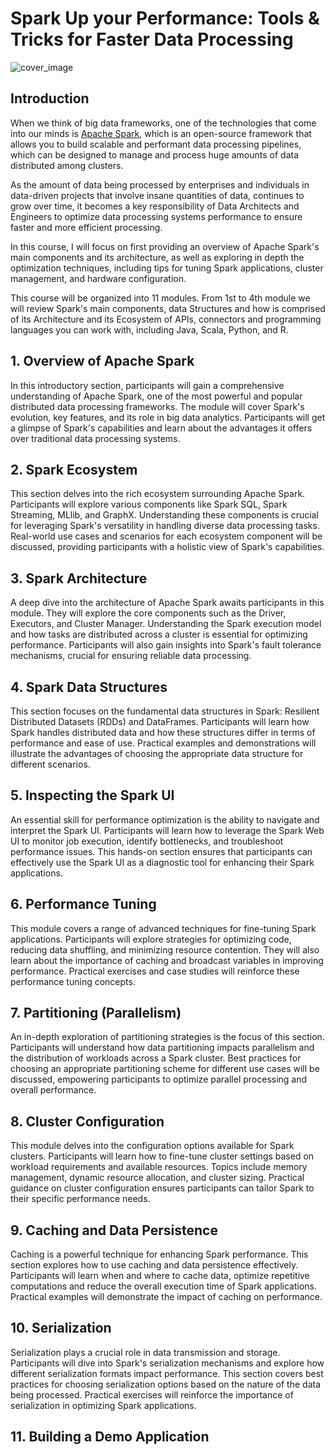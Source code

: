# Spark Up your Performance: Tools & Tricks for Faster Data Processing

  ![cover_image](img/Apache_Spark_logo.svg)

## Introduction

When we think of big data frameworks, one of the technologies that come into our minds is [Apache Spark](https://spark.apache.org/), which is an open-source framework that allows you to build scalable and performant data processing pipelines, which can be designed to manage and process huge amounts of data distributed among clusters. 

As the amount of data being processed by enterprises and individuals in data-driven projects that involve insane quantities of data, continues to grow over time, it becomes a key responsibility of Data Architects and Engineers to optimize data processing systems performance to ensure faster and more efficient processing.

In this course, I will focus on first providing an overview of Apache Spark's main components and its architecture, as well as exploring in depth the optimization techniques, including tips for tuning Spark applications, cluster management, and hardware configuration.

This course will be organized into 11 modules. From 1st to 4th module we will review Spark's main components, data Structures and how is comprised of its Architecture and its Ecosystem of APIs, connectors and programming languages you can work with, including Java, Scala, Python, and R.

## 1. Overview of Apache Spark

In this introductory section, participants will gain a comprehensive understanding of Apache Spark, one of the most powerful and popular distributed data processing frameworks. The module will cover Spark's evolution, key features, and its role in big data analytics. Participants will get a glimpse of Spark's capabilities and learn about the advantages it offers over traditional data processing systems.

## 2. Spark Ecosystem

This section delves into the rich ecosystem surrounding Apache Spark. Participants will explore various components like Spark SQL, Spark Streaming, MLlib, and GraphX. Understanding these components is crucial for leveraging Spark's versatility in handling diverse data processing tasks. Real-world use cases and scenarios for each ecosystem component will be discussed, providing participants with a holistic view of Spark's capabilities.

## 3. Spark Architecture

A deep dive into the architecture of Apache Spark awaits participants in this module. They will explore the core components such as the Driver, Executors, and Cluster Manager. Understanding the Spark execution model and how tasks are distributed across a cluster is essential for optimizing performance. Participants will also gain insights into Spark's fault tolerance mechanisms, crucial for ensuring reliable data processing.

## 4. Spark Data Structures

This section focuses on the fundamental data structures in Spark: Resilient Distributed Datasets (RDDs) and DataFrames. Participants will learn how Spark handles distributed data and how these structures differ in terms of performance and ease of use. Practical examples and demonstrations will illustrate the advantages of choosing the appropriate data structure for different scenarios.

## 5. Inspecting the Spark UI

An essential skill for performance optimization is the ability to navigate and interpret the Spark UI. Participants will learn how to leverage the Spark Web UI to monitor job execution, identify bottlenecks, and troubleshoot performance issues. This hands-on section ensures that participants can effectively use the Spark UI as a diagnostic tool for enhancing their Spark applications.

## 6. Performance Tuning

This module covers a range of advanced techniques for fine-tuning Spark applications. Participants will explore strategies for optimizing code, reducing data shuffling, and minimizing resource contention. They will also learn about the importance of caching and broadcast variables in improving performance. Practical exercises and case studies will reinforce these performance tuning concepts.

## 7. Partitioning (Parallelism)

An in-depth exploration of partitioning strategies is the focus of this section. Participants will understand how data partitioning impacts parallelism and the distribution of workloads across a Spark cluster. Best practices for choosing an appropriate partitioning scheme for different use cases will be discussed, empowering participants to optimize parallel processing and overall performance.

## 8. Cluster Configuration

This module delves into the configuration options available for Spark clusters. Participants will learn how to fine-tune cluster settings based on workload requirements and available resources. Topics include memory management, dynamic resource allocation, and cluster sizing. Practical guidance on cluster configuration ensures participants can tailor Spark to their specific performance needs.

## 9. Caching and Data Persistence

Caching is a powerful technique for enhancing Spark performance. This section explores how to use caching and data persistence effectively. Participants will learn when and where to cache data, optimize repetitive computations and reduce the overall execution time of Spark applications. Practical examples will demonstrate the impact of caching on performance.

## 10. Serialization

Serialization plays a crucial role in data transmission and storage. Participants will dive into Spark's serialization mechanisms and explore how different serialization formats impact performance. This section covers best practices for choosing serialization options based on the nature of the data being processed. Practical exercises will reinforce the importance of serialization in optimizing Spark applications.


## 11. Building a Demo Application